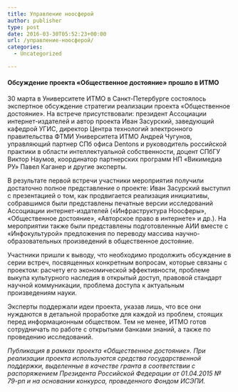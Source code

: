 ```yaml
---
title: Управление ноосферой
author: publisher
type: post
date: 2016-03-30T05:52:23+00:00
url: /управление-ноосферой/
categories:
  - Uncategorized

---
```

#### Обсуждение проекта «Общественное достояние» прошло в ИТМО

30 марта в Университете ИТМО в Санкт-Петербурге состоялось экспертное обсуждение стратегии реализации проекта «Общественное достояние». На встрече присутствовали: президент Ассоциации интернет-издателей и автор проекта Иван Засурский, заведующий кафедрой УГИС, директор Центра технологий электронного правительства ФТМИ Университета ИТМО Андрей Чугунов, управляющий партнер СПб офиса Dentons и руководитель российской практики в области интеллектуальной собственности, доцент СПбГУ Виктор Наумов, координатор партнерских программ НП «Викимедиа РУ» Павел Каганер и другие эксперты.

В результате первой встречи участники мероприятия получили достаточно полное представление о проекте: Иван Засурский выступил с презентацией о том, как продвигается реализация инициативы, собравшимся были представлены печатные версии исследований Ассоциации интернет-издателей («Инфраструктура Ноосферы», «Общественное достояние», «Авторское право в интернете» и др.). На мероприятии также были представлены подготовленные АИИ вместе с «Инфокультурой» предложения по переводу массива научно-образовательных произведений в общественное достояние. 

Участники пришли к выводу, что необходимо продолжить обсуждение в серии встреч, посвященных конкретным вопросам, которые связаны с проектом: расчету его экономической эффективности, проблеме выкупа культурного наследия в открытый доступ, правовой стандарт научной коммуникации, проблема доступа к актуальным произведениям науки.

Эксперты поддержали идеи проекта, указав лишь, что все они нуждаются в детальной проработке для каждой из проблем, стоящих перед информационным обществом. Тем не менее, ИТМО готов сотрудничать по работе с открытыми банками знаний, а также по проведению исследований.

*Публикация в рамках проекта «Общественное достояние». При реализации проекта используются средства государственной поддержки, выделенные в качестве гранта в соответствии с распоряжением Президента Российской Федерации от 01.04.2015 № 79-рп и на основании конкурса, проведенного Фондом ИСЭПИ.*